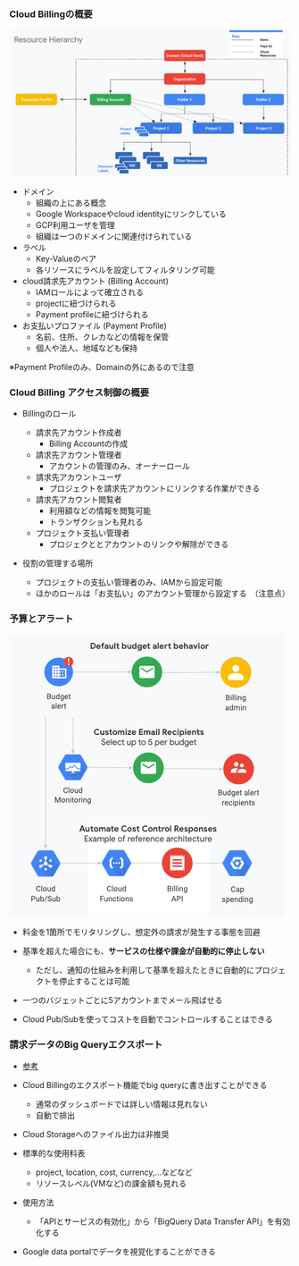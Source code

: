 ### Cloud Billingの概要

![](img/cloud_billing/cloud_billing.png)

- ドメイン
  - 組織の上にある概念
  - Google Workspaceやcloud identityにリンクしている
  - GCP利用ユーザを管理
  - 組織は一つのドメインに関連付けられている
- ラベル
  - Key-Valueのペア
  - 各リソースにラベルを設定してフィルタリング可能
- cloud請求先アカウント (Billing Account)
  - IAMロールによって確立される
  - projectに紐づけられる
  - Payment profileに紐づけられる
- お支払いプロファイル (Payment Profile)
  - 名前、住所、クレカなどの情報を保管
  - 個人や法人、地域なども保持

※Payment Profileのみ、Domainの外にあるので注意


### Cloud Billing アクセス制御の概要
- Billingのロール
  - 請求先アカウント作成者
    - Billing Accountの作成
  - 請求先アカウント管理者
    - アカウントの管理のみ、オーナーロール
  - 請求先アカウントユーザ
    - プロジェクトを請求先アカウントにリンクする作業ができる
  - 請求先アカウント閲覧者
    - 利用額などの情報を閲覧可能
    - トランザクションも見れる
  - プロジェクト支払い管理者
    - プロジェクととアカウントのリンクや解除ができる

- 役割の管理する場所
  - プロジェクトの支払い管理者のみ、IAMから設定可能
  - ほかのロールは「お支払い」のアカウント管理から設定する　（注意点）


### 予算とアラート
![](./img/cloud_billing/予算.png)
- 料金を1箇所でモリタリングし、想定外の請求が発生する事態を回避
- 基準を超えた場合にも、**サービスの仕様や課金が自動的に停止しない**
  - ただし、通知の仕組みを利用して基準を超えたときに自動的にプロジェクトを停止することは可能

- 一つのバジェットごとに5アカウントまでメール飛ばせる
- Cloud Pub/Subを使ってコストを自動でコントロールすることはできる


### 請求データのBig Queryエクスポート
- [参考](https://cloud.google.com/billing/docs/how-to/export-data-bigquery?hl=ja)
- Cloud Billingのエクスポート機能でbig queryに書き出すことができる
  - 通常のダッシュボードでは詳しい情報は見れない
  - 自動で排出
- Cloud Storageへのファイル出力は非推奨

- 標準的な使用料表
  - project, location, cost, currency,...などなど
  - リソースレベル(VMなど)の課金額も見れる

- 使用方法
  - 「APIとサービスの有効化」から「BigQuery Data Transfer API」を有効化する
- Google data portalでデータを視覚化することができる
